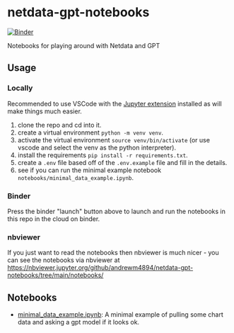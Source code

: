 # netdata-gpt-notebooks

[![Binder](https://mybinder.org/badge_logo.svg)](https://mybinder.org/v2/gh/andrewm4894/netdata-gpt-notebooks/HEAD)

Notebooks for playing around with Netdata and GPT

## Usage

### Locally

Recommended to use VSCode with the [Jupyter extension](https://marketplace.visualstudio.com/items?itemName=ms-toolsai.jupyter) installed as will make things much easier.

1. clone the repo and cd into it.
2. create a virtual environment `python -m venv venv`.
3. activate the virtual environment `source venv/bin/activate` (or use vscode and select the venv as the python interpreter).
4. install the requirements `pip install -r requirements.txt`.
5. create a `.env` file based off of the `.env.example` file and fill in the details.
6. see if you can run the minimal example notebook `notebooks/minimal_data_example.ipynb`.

### Binder

Press the binder "launch" button above to launch and run the notebooks in this repo in the cloud on binder.

### nbviewer

If you just want to read the notebooks then nbviewer is much nicer - you can see the notebooks via nbviewer at https://nbviewer.jupyter.org/github/andrewm4894/netdata-gpt-notebooks/tree/main/notebooks/

## Notebooks

- [minimal_data_example.ipynb](https://github.com/andrewm4894/netdata-gpt-notebooks/blob/main/notebooks/minimal_data_example.ipynb): A minimal example of pulling some chart data and asking a gpt model if it looks ok.
